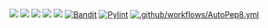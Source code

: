 [![](https://img.shields.io/badge/license-MIT-orange)](./LICENSE)
[![](https://img.shields.io/badge/platform-Linux-blue)](https://www.linux.org/)
[![](https://img.shields.io/badge/language-Python_3.13-green)](https://www.python.org/)
[![](https://github.com/Software-Engineering-Folks/HW1/actions/workflows/python-app.yml/badge.svg?event=push)](https://github.com/Software-Engineering-Folks/HW1/actions)
[![](https://codecov.io/github/Software-Engineering-Folks/HW1/graph/badge.svg?token=NP5IYQ6UAN)](https://codecov.io/github/Software-Engineering-Folks/HW1)
[![Bandit](https://github.com/Software-Engineering-Folks/HW1/actions/workflows/bandit.yml/badge.svg)](https://github.com/Software-Engineering-Folks/HW1/actions/workflows/bandit.yml)
[![Pylint](https://github.com/Software-Engineering-Folks/HW1/actions/workflows/pylint.yml/badge.svg)](https://github.com/Software-Engineering-Folks/HW1/actions/workflows/pylint.yml)
[![.github/workflows/AutoPep8.yml](https://github.com/Software-Engineering-Folks/HW1/actions/workflows/AutoPep8.yml/badge.svg)](https://github.com/Software-Engineering-Folks/HW1/actions/workflows/AutoPep8.yml)
